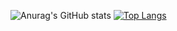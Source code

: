 ![Anurag's GitHub stats](https://github-readme-stats.vercel.app/api?username=Jekaprio&theme=merko&show_icons=false&align=top)
[![Top Langs](https://github-readme-stats.vercel.app/api/top-langs/?username=Jekaprio&theme=merko)](https://github.com/anuraghazra/github-readme-stats)
